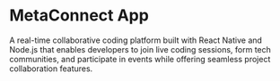 # MetaConnect App

A real-time collaborative coding platform built with React Native and Node.js that enables developers to join live coding sessions, form tech communities, and participate in events while offering seamless project collaboration features.
